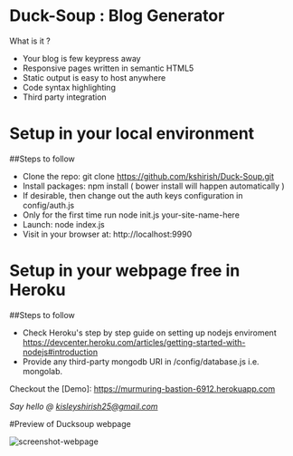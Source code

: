 # Duck-Soup : Blog Generator

What is it ?

* Your blog is few keypress away
* Responsive pages written in semantic HTML5
* Static output is easy to host anywhere
* Code syntax highlighting
* Third party integration

# Setup in your local environment

##Steps to follow
* Clone the repo: git clone https://github.com/kshirish/Duck-Soup.git
* Install packages: npm install ( bower install will happen automatically )
* If desirable, then change out the auth keys configuration in config/auth.js
* Only for the first time run node init.js your-site-name-here
* Launch: node index.js
* Visit in your browser at: http://localhost:9990

# Setup in your webpage **free** in **Heroku**

##Steps to follow
* Check Heroku's step by step guide on setting up nodejs enviroment https://devcenter.heroku.com/articles/getting-started-with-nodejs#introduction
* Provide any third-party mongodb URI in /config/database.js i.e. mongolab.

Checkout the [Demo]: https://murmuring-bastion-6912.herokuapp.com

*Say hello @ kisleyshirish25@gmail.com*


#Preview of Ducksoup webpage

![screenshot-webpage](https://cloud.githubusercontent.com/assets/5382293/8181667/a355107a-1445-11e5-8edf-7eaa9bc375f1.png)

